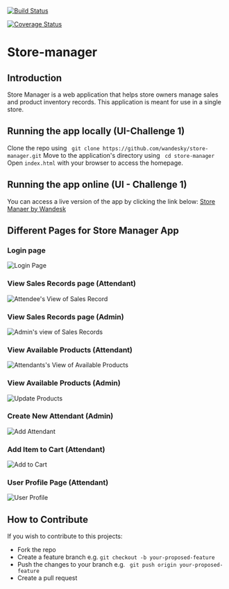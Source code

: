 [![Build Status](https://travis-ci.org/wandesky/store-manager.svg?branch=ft-post-sale-record-161204436)](https://travis-ci.org/wandesky/store-manager)

[![Coverage Status](https://coveralls.io/repos/github/wandesky/store-manager/badge.svg?branch=ft-post-sale-record-161204436)](https://coveralls.io/github/wandesky/store-manager?branch=ft-post-sale-record-161204436)
# Store-manager
## Introduction
Store Manager is a web application that helps store owners manage sales and product inventory records. This application is meant for use in a single store.

## Running the app locally (UI-Challenge 1)
Clone the repo using ``` git clone https://github.com/wandesky/store-manager.git```
Move to the application's directory using ``` cd store-manager```
Open ``` index.html ``` with your browser to access the homepage.

## Running the app online (UI - Challenge 1)
You can access a live version of the app by clicking the link below:
[Store Manaer by Wandesk](https://wandesky.github.io/store-manager/)

## Different Pages for Store Manager App
### Login page
![Login Page](https://user-images.githubusercontent.com/19204205/46584874-7fdb6500-ca71-11e8-9403-b6fb3d22782e.png)

### View Sales Records page (Attendant)
![Attendee's View of Sales Record](https://user-images.githubusercontent.com/19204205/46633346-11240780-cb56-11e8-8fbc-6079395892f8.png)

### View Sales Records page (Admin)
![Admin's view of Sales Records](https://user-images.githubusercontent.com/19204205/46824614-1a9db180-cd9a-11e8-94b1-7c38318e6744.png)

### View Available Products (Attendant)
![Attendants's View of Available Products](https://user-images.githubusercontent.com/19204205/46850922-641fe800-cdfe-11e8-90d2-6c24868537fd.png)

### View Available Products (Admin)
![Update Products](https://user-images.githubusercontent.com/19204205/46852317-3e491200-ce03-11e8-9256-86f57bd79ff2.png)

### Create New Attendant (Admin)
![Add Attendant](https://user-images.githubusercontent.com/19204205/46860525-47dd7480-ce19-11e8-8f43-1ec488f21e82.png)

### Add Item to Cart (Attendant)
![Add to Cart](https://user-images.githubusercontent.com/19204205/46865106-fe932200-ce24-11e8-9bbf-3ca3985fdaf9.png)

### User Profile Page (Attendant)
![User Profile](https://user-images.githubusercontent.com/19204205/46863894-5465cb00-ce21-11e8-87b7-149bd9c049b1.png)

## How to Contribute
If you wish to contribute to this projects:
* Fork the repo
* Create a feature branch e.g. ``` git checkout -b your-proposed-feature ```
* Push the changes to your branch e.g. ``` git push origin your-proposed-feature```
* Create a pull request
